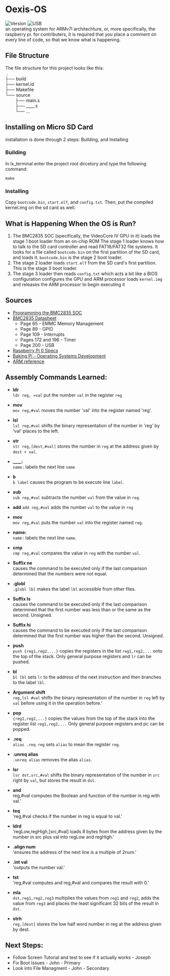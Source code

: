 # Oexis-OS
![Version][Screen01] ![USB][NoUSB]<br>
an operating system for ARMv7l architechture, or, more specifically, the raspberry pi. for contributers, it is required that you place a comment on every line of code, so that we know what is happening.

## File Structure
The file structure for this project looks like this: <br>
&nbsp;.<br>
├── build<br>
├── kernel.ld<br>
├── Makefile<br>
└── source<br>
&nbsp;&nbsp;&nbsp;&nbsp;&nbsp;&nbsp;&nbsp;&nbsp;├── main.s  
&nbsp;&nbsp;&nbsp;&nbsp;&nbsp;&nbsp;&nbsp;&nbsp;├── ____.s  
&nbsp;&nbsp;&nbsp;&nbsp;&nbsp;&nbsp;&nbsp;&nbsp;└── ...  

## Installing on Micro SD Card
installation is done through 2 steps: Building, and Installing

### Building
In lx_terminal enter the project root dircetory and type the following command:
```
make
```

### Installing
Copy `bootcode.bin`, `start.elf`, and `config.txt`. Then, put the compiled kernel.img on the sd card as well.

## What is Happening When the OS is Run?
1. The BMC2835 SOC (specifically, the VideoCore IV GPU in it) loads the stage 1 boot loader from an on-chip ROM
    The stage 1 loader knows how to talk to the SD card controller and read FAT16/FAT32 file systems. It looks for a file called `bootcode.bin` on the first partition of the SD card, and loads it. `bootcode.bin` is the stage 2 boot loader.
2. The stage 2 loader loads `start.elf` from the SD card's first partition. This is the stage 3 boot loader.
3. The stage 3 loader then reads `config.txt` which acts a bit like a BIOS configuration configures the GPU and ARM processor loads `kernel.img` and releases the ARM processor to begin executing it

## Sources
 * [Programming the BMC2835 SOC](https://www.glennklockwood.com/embedded/bmc2835-gpio.html)
 * [BMC2835 Datasheet](https://datasheets.raspberrypi.org/bcm2835/bcm2835-peripherals.pdf)
   * Page 65 - EMMC Memory Management
   * Page 89 - GPIO
   * Page 109 - Interrupts
   * Pages 172 and 196 - Timer
   * Page 200 - USB
 * [Raspberry Pi 0 Specs](https://cdn.sparkfun.com/assets/learn_tutorials/6/7/6/PiZero_1.pdf)
 * [Baking Pi - Operating Systems Development](https://www.cl.cam.ac.uk/projects/raspberrypi/tutorials/os/downloads.html)
 * [ARM reference](https://www.keil.com/support/man/docs/armasm/armasm_dom1361289850039.htm)

## Assembly Commands Learned:
* **ldr**  
    `ldr reg, =val` put the number `val` in the register `reg`

* **mov**  
      `mov reg,#val` moves the number 'val' into the register named 'reg'.
      
* **lsl**  
      `lsl reg,#val` shifts the binary representation of the number in 'reg' by 'val' places to the left.
 
* **str**  
    `str reg,[dest,#val]` stores the number in `reg` at the address given by `dest + val`.

* **____:**  
    `name:` labels the next line `name`

* **b**  
    `b label` causes the program to be execute line `label`.

* **sub**  
    `sub reg,#val` subtracts the number `val` from the value in `reg`.

* **add**
    `add reg,#val` adds the number `val` to the value in `reg`

* **mov**  
     `mov reg,#val` puts the number `val` into the register named `reg`.

* **name:**  
     `name:` labels the next line `name`.

* **cmp**  
    `cmp reg,#val` compares the value in `reg` with the number `val`.

* **Suffix ne**  
    causes the command to be executed only if the last comparison determined that the numbers were not equal.

* **.globl**  
    `.globl lbl` makes the label `lbl` accessible from other files.

* **Suffix ls**  
    causes the command to be executed only if the last comparison determined that the first number was less than or the same as the second. Unsigned.

* **Suffix hi**  
    causes the command to be executed only if the last comparison determined that the first number was higher than the second. Unsigned.

* **push**  
    `push {reg1,reg2,...}` copies the registers in the list `reg1,reg2,...` onto the top of the stack. Only general purpose registers and `lr` can be pushed.

* **bl**  
    `bl lbl` sets `lr` to the address of the next instruction and then branches to the label `lbl`.

* **Argument shift**  
    `reg,lsl #val` shifts the binary representation of the number in `reg` left by `val` before using it in the operation before.'

* **pop**  
    `{reg1,reg2,...}` copies the values from the top of the stack into the register list `reg1,reg2,...` Only general purpose registers and pc can be popped.

* **.req**  
    `alias .req reg` sets `alias` to mean the register `reg`.

* **.unreq alias**  
    `.unreq alias` removes the alias `alias`.

* **lsr**  
    `lsr dst,src,#val` shifts the binary representation of the number in `src` right by `val`, but stores the result in `dst`.

* **and**  
    reg,#val computes the Boolean and function of the number in reg with val.'

* **teq**  
    'reg,#val checks if the number in reg is equal to val.'

* **ldrd**  
    'regLow,regHigh,[src,#val] loads 8 bytes from the address given by the number in src plus val into regLow and regHigh.'

* **.align num**  
    'ensures the address of the next line is a multiple of 2num.'

* **.int val**  
    'outputs the number val.'

* **tst**  
    'reg,#val computes and reg,#val and compares the result with 0.'

* **mla**  
    `dst,reg1,reg2,reg3` multiplies the values from `reg1` and `reg2`, adds the value from `reg3` and places the least significant 32 bits of the result in `dst`.

* **strh**  
    `reg,[dest]` stores the low half word number in reg at the address given by dest.

## Next Steps:
 * Follow Screen Tutorial and test to see if it actually works - Joseph
 * Fix Boot Issues - John - Primary
 * Look into File Managment - John - Secondary

[OK01]: https://img.shields.io/badge/Version-OK01-blue
[OK02]: https://img.shields.io/badge/Version-OK02-blue
[OK03]: https://img.shields.io/badge/Version-OK03-blue
[OK04]: https://img.shields.io/badge/Version-OK04-blue
[OK05]: https://img.shields.io/badge/Version-OK05-blue
[Screen01]: https://img.shields.io/badge/Version-Screen01-blue
[Screen02]: https://img.shields.io/badge/Version-Screen02-blue
[Screen03]: https://img.shields.io/badge/Version-Screen03-blue
[Screen04]: https://img.shields.io/badge/Version-Screen04-blue
[Input01]: https://img.shields.io/badge/Version-Input01-blue
[Input02]: https://img.shields.io/badge/Version-Input02-blue

[NoUSB]: https://img.shields.io/badge/USB-No-brightgreen
[USB]: https://img.shields.io/badge/USB-Yes-brightgreen
